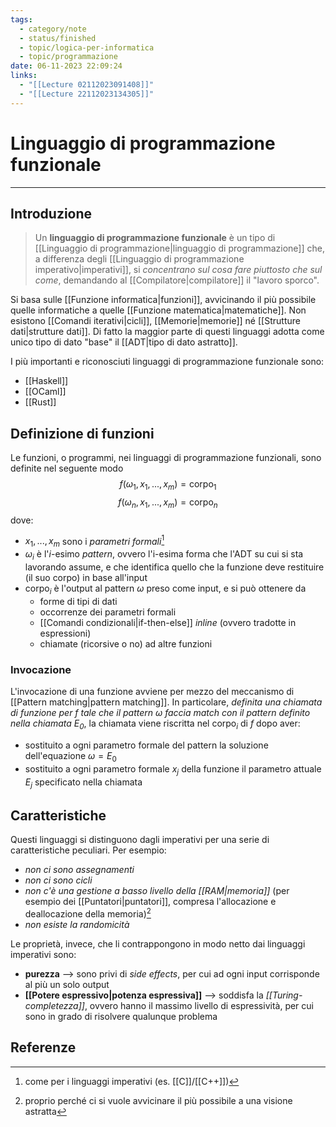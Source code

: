 ```yaml
---
tags:
  - category/note
  - status/finished
  - topic/logica-per-informatica
  - topic/programmazione
date: 06-11-2023 22:09:24
links:
  - "[[Lecture 02112023091408]]"
  - "[[Lecture 22112023134305]]"
---
```

# Linguaggio di programmazione funzionale
---
## Introduzione
> Un **linguaggio di programmazione funzionale** è un tipo di [[Linguaggio di programmazione|linguaggio di programmazione]] che, a differenza degli [[Linguaggio di programmazione imperativo|imperativi]], si _concentrano sul cosa fare piuttosto che sul come_, demandando al [[Compilatore|compilatore]] il "lavoro sporco".

Si basa sulle [[Funzione informatica|funzioni]], avvicinando il più possibile quelle informatiche a quelle [[Funzione matematica|matematiche]]. Non esistono [[Comandi iterativi|cicli]], [[Memorie|memorie]] né [[Strutture dati|strutture dati]]. Di fatto la maggior parte di questi linguaggi adotta come unico tipo di dato "base" il [[ADT|tipo di dato astratto]].

I più importanti e riconosciuti linguaggi di programmazione funzionale sono:
- [[Haskell]]
- [[OCaml]]
- [[Rust]]

## Definizione di funzioni
Le funzioni, o programmi, nei linguaggi di programmazione funzionali, sono definite nel seguente modo
$$f(\omega_{1}, x_{1}, ..., x_{m}) = \text{corpo}_{1}$$
$$f(\omega_{n}, x_{1}, ..., x_{m}) = \text{corpo}_{n}$$
dove:
- $x_{1}, ..., x_{m}$ sono i _parametri formali_[^1]
- $\omega_{i}$ è l'$i$-esimo _pattern_, ovvero l'i-esima forma che l'ADT su cui si sta lavorando assume, e che identifica quello che la funzione deve restituire (il suo $\text{corpo}$) in base all'input
- $\text{corpo}_{i}$ è l'output al pattern $\omega$ preso come input, e si può ottenere da
	- forme di tipi di dati
	- occorrenze dei parametri formali
	- [[Comandi condizionali|if-then-else]] _inline_ (ovvero tradotte in espressioni)
	- chiamate (ricorsive o no) ad altre funzioni

### Invocazione
L'invocazione di una funzione avviene per mezzo del meccanismo di [[Pattern matching|pattern matching]]. In particolare, _definita una chiamata di funzione per $f$ tale che il pattern $\omega$ faccia match con il pattern definito nella chiamata $E_{0}$_, la chiamata viene riscritta nel $\text{corpo}_{i}$ di $f$ dopo aver:
- sostituito a ogni parametro formale del pattern la soluzione dell'equazione $\omega = E_{0}$
- sostituito a ogni parametro formale $x_{j}$ della funzione il parametro attuale $E_{j}$ specificato nella chiamata

## Caratteristiche
Questi linguaggi si distinguono dagli imperativi per una serie di caratteristiche peculiari. Per esempio:
- _non ci sono assegnamenti_
- _non ci sono cicli_
- _non c'è una gestione a basso livello della [[RAM|memoria]]_ (per esempio dei [[Puntatori|puntatori]], compresa l'allocazione e deallocazione della memoria)[^2]
- _non esiste la randomicità_

Le proprietà, invece, che li contrappongono in modo netto dai linguaggi imperativi sono:
- **purezza** --> sono privi di _side effects_, per cui ad ogni input corrisponde al più un solo output
- **[[Potere espressivo|potenza espressiva]]** --> soddisfa la _[[Turing-completezza]]_, ovvero hanno il massimo livello di espressività, per cui sono in grado di risolvere qualunque problema

## Referenze
[^1]: come per i linguaggi imperativi (es. [[C]]/[[C++]])
[^2]: proprio perché ci si vuole avvicinare il più possibile a una visione astratta